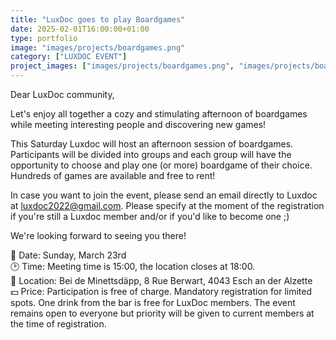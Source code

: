 ```yaml
---
title: "LuxDoc goes to play Boardgames"
date: 2025-02-01T16:00:00+01:00
type: portfolio
image: "images/projects/boardgames.png"
category: ["LUXDOC EVENT"]
project_images: ["images/projects/boardgames.png", "images/projects/boardgames.png"]
---
```


Dear LuxDoc community,

Let's enjoy all together a cozy and stimulating afternoon of boardgames while meeting interesting people and discovering new games!

This Saturday Luxdoc will host an afternoon session of boardgames. Participants will be divided into groups and each group will have the opportunity to choose and play one (or more) boardgame of their choice. Hundreds of games are available and free to rent!  
	
In case you want to join the event, please send an email directly to Luxdoc at luxdoc2022@gmail.com. Please specify at the moment of the registration if you're still a Luxdoc member and/or if you'd like to become one ;)

We're looking forward to seeing you there!

📆 Date: Sunday, March 23rd \
🕑 Time: Meeting time is 15:00, the location closes at 18:00. \
📌 Location: Bei de Minettsdäpp, 8 Rue Berwart, 4043 Esch an der Alzette \
💵 Price:  Participation is free of charge. Mandatory registration for limited spots. One drink from the bar is free for LuxDoc members. The event remains 
open to everyone but priority will be given to current members at the time of registration.

